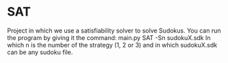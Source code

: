 # SAT
Project in which we use a satisfiability solver to solve Sudokus. You can run the program by giving it the command: 
  main.py SAT -Sn sudokuX.sdk
  In which n is the number of the strategy (1, 2 or 3) and in which sudokuX.sdk can be any sudoku file.

